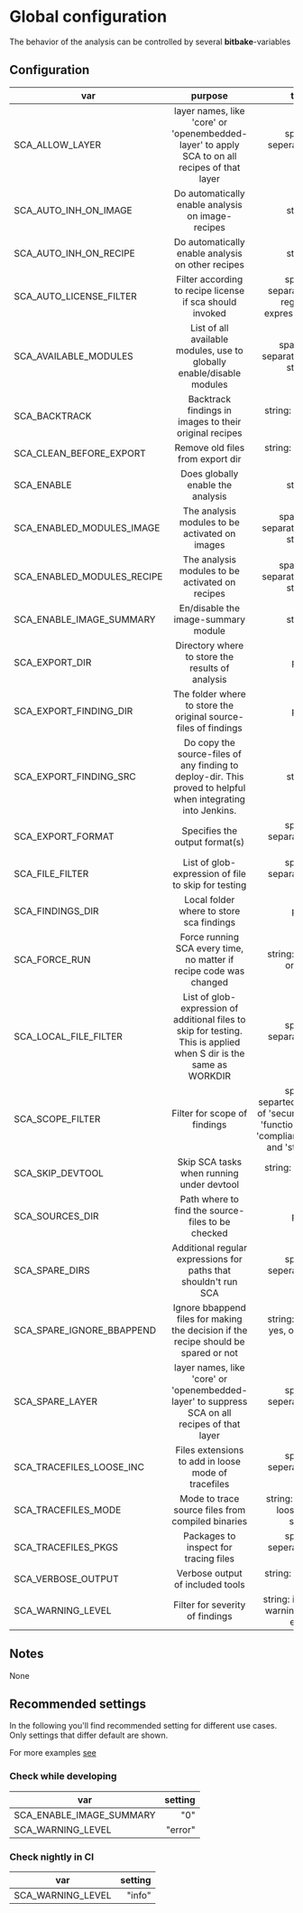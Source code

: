 # Global configuration

The behavior of the analysis can be controlled by several __bitbake__-variables

## Configuration

| var | purpose | type | default |
| ------------- |:-------------:| -----:| -----:|
| SCA_ALLOW_LAYER | layer names, like 'core' or 'openembedded-layer' to apply SCA to on all recipes of that layer | space seperated list | ""
| SCA_AUTO_INH_ON_IMAGE | Do automatically enable analysis on image-recipes | string | "1"
| SCA_AUTO_INH_ON_RECIPE | Do automatically enable analysis on other recipes | string | "1"
| SCA_AUTO_LICENSE_FILTER | Filter according to recipe license if sca should invoked | space separated regular expression | ".*"
| SCA_AVAILABLE_MODULES | List of all available modules, use to globally enable/disable modules | space-separated-string | all available modules
| SCA_BACKTRACK | Backtrack findings in images to their original recipes | string: 0 or 1 | "0"
| SCA_CLEAN_BEFORE_EXPORT | Remove old files from export dir | string: 0 or 1 | "1"
| SCA_ENABLE | Does globally enable the analysis | string | "1"
| SCA_ENABLED_MODULES_IMAGE | The analysis modules to be activated on images | space-separated-string | see sca-on-image.bbclass
| SCA_ENABLED_MODULES_RECIPE | The analysis modules to be activated on recipes | space-separated-string | see sca-on-recipe.bbclass
| SCA_ENABLE_IMAGE_SUMMARY | En/disable the image-summary module | string | "1"
| SCA_EXPORT_DIR | Directory where to store the results of analysis | path | \${DEPLOY_DIR_IMAGE}/sca
| SCA_EXPORT_FINDING_DIR | The folder where to store the original source-files of findings | path | \${DEPLOY_DIR_IMAGE}/sca/sources/\${PN}/
| SCA_EXPORT_FINDING_SRC | Do copy the source-files of any finding to deploy-dir. This proved to helpful when integrating into Jenkins. | string | "1"
| SCA_EXPORT_FORMAT | Specifies the output format(s) | space separated list | "checkstyle" (for valid formatter see `sca-global.bbclass`)
| SCA_FILE_FILTER | List of glob-expression of file to skip for testing | space separated list | "tests/* test/* doc/* testsuite/* \*\*/tests/* \*\*/test/* \*\*/doc/* \*\*/testsuite/*"
| SCA_FINDINGS_DIR | Local folder where to store sca findings | path | \${WORKDIR}/sca/
| SCA_FORCE_RUN | Force running SCA every time, no matter if recipe code was changed  | string: "0" or "1" | "0"
| SCA_LOCAL_FILE_FILTER | List of glob-expression of additional files to skip for testing. This is applied when S dir is the same as WORKDIR | space separated list | "$RECIPE_SYSROOT $RECIPE_SYSROOT_NATIVE $T"
| SCA_SCOPE_FILTER | Filter for scope of findings | space separted list of 'security', 'functional', 'compliance' and 'style' | "security functional compliance style"
| SCA_SKIP_DEVTOOL | Skip SCA tasks when running under devtool | string: 0 or 1 | autodetect
| SCA_SOURCES_DIR | Path where to find the source-files to be checked | path | "\${B}" for recipes, "\${IMAGE_ROOTFS}" for images
| SCA_SPARE_DIRS | Additional regular expressions for paths that shouldn't run SCA | space seperated list | ""
| SCA_SPARE_IGNORE_BBAPPEND | Ignore bbappend files for making the decision if the recipe should be spared or not | string: 1 = yes, other no | "0"
| SCA_SPARE_LAYER | layer names, like 'core' or 'openembedded-layer' to suppress SCA on all recipes of that layer | space seperated list | ""
| SCA_TRACEFILES_LOOSE_INC | Files extensions to add in loose mode of tracefiles | space seperated list | .h .hpp
| SCA_TRACEFILES_MODE | Mode to trace source files from compiled binaries | string: full, loose or strict | "full"
| SCA_TRACEFILES_PKGS | Packages to inspect for tracing files | space seperated list | "\${PN}-lib \${PN}-bin \${PN}"
| SCA_VERBOSE_OUTPUT | Verbose output of included tools | string: 0 or 1 | "1"
| SCA_WARNING_LEVEL | Filter for severity of findings | string: info, warning or error | "warning"

## Notes

None

## Recommended settings

In the following you'll find recommended setting for different use cases.
Only settings that differ default are shown.

For more examples [see](examples)

### Check while developing

| var | setting |
| ------------- | -----:|
| SCA_ENABLE_IMAGE_SUMMARY | "0"
| SCA_WARNING_LEVEL | "error"

### Check nightly in CI

| var | setting |
| ------------- | -----:|
| SCA_WARNING_LEVEL | "info"
